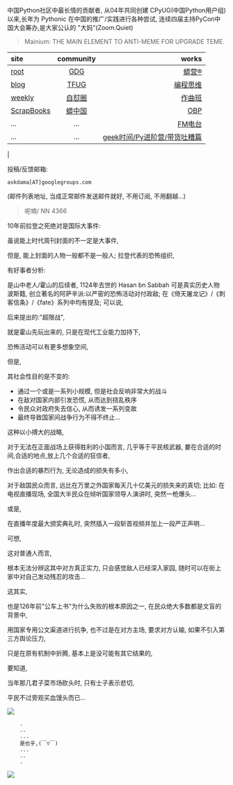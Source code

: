 中国Python社区中最长情的贡献者, 从04年共同创建 CPyUG(中国Python用户组)以来,长年为 Pythonic 在中国的推广/实践进行各种尝试, 连续四届主持PyCon中国大会筹办,是大家公认的 "大妈"(Zoom.Quiet)

> Mainium: THE MAIN ELEMENT TO ANTI-MEME FOR UPGRADE TEME.

| site | community | works |
| :-----| :----: | ----: |
| [root](http://zoomquiet.io/) | [GDG](https://blog.zhgdg.org/) | [蟒营®](https://doc.101.camp/) |
| [blog](https://blog.zoomquiet.io/pages/zoomquiet.html) | [TFUG](http://zh.tfug.world/) | [编程思维](https://py.101.camp/) |
| [weekly](http://weekly.pychina.org/) | [自怼圈](https://du.101.camp/) | [作曲班](https://mu.101.camp/) |
| [ScrapBooks](https://zoomquiet.io/collection.html) | [蟒中国](https://pychina.org/) | [OBP](https://zoomquiet.io/obp/index.html) |
| ... | ... | [FM电台](https://fm.101.camp/) |
| ... | ... | [geek时间/Py进阶营/带货吐糟篇](https://fm.101.camp/2020/geek2py-dama.html) 
 |


投稿/反馈邮箱:

    askdama[AT]googlegroups.com

(邮件列表地址, 
当成正常邮件发送邮件就好, 不用订阅, 不用翻越...)


> ​呢喃/ NN 4366





10年前拉登之死绝对是国际大事件:



虽说能上时代周刊封面的不一定是大事件,

但是,
能上封面的人物一般都不是一般人;
拉登代表的恐怖组织,

有好事者分析:

是山中老人/霍山的后续者,
1124年去世的 Hasan bn Sabbah 可是真实历史人物
波斯籍,
创立著名的阿萨辛派:以严密的恐怖活动对付政敌;
在《倚天屠龙记》/《刺客信条》/《fate》系列中均有提及;
可以说,

后来提出的:"超限战",

就是霍山先玩出来的,
只是在现代工业能力加持下,

恐怖活动可以有更多想象空间,

但是,

其社会性目的是不变的:
- 通过一个或是一系列小规模, 但是社会反响非常大的战斗
- 在敌对国家内部引发恐慌, 从而达到挠乱秩序
- 令民众对政府失去信心, 从而诱发一系列变故
- 最终导致国家间战争行为不得不终止...


这种以小搏大的战略,

对于无法在正面战场上获得胜利的小国而言,
几乎等于平民核武器,
嘦在合适的时间,合适的地点,放上几个合适的狂信者,

作出合适的暴烈行为, 无论造成的损失有多小,

对于敌国民众而言,
远比在万里之外国家每天几十亿美元的损失来的真切;
比如:
在电视直播现场,
全国大半民众在倾听国家领导人演讲时,
突然一枪爆头...

或是,

在直播年度最大颁奖典礼时,
突然插入一段斩首视频并加上一段严正声明...

可想,

这对普通人而言,

根本无法分辨这其中对方真正实力,
只会感觉敌人已经深入家园,
随时可以在街上家中对自己发动残忍的攻击...


这其实,

也是126年前"公车上书"为什么失败的根本原因之一,
在民众绝大多数都是文盲的背景中,

用国家专用公文渠道进行抗争,
也不过是在对方主场,
要求对方认输,
如果不引入第三方舆论压力,

只是在原有机制中折腾,
基本上是没可能有其它结果的,

要知道,

当年那几君子菜市场砍头时,
只有士子表示悲切,

平民不过旁观买血馒头而已...






![](http://ydlj.zoomquiet.top/ipic/2021-05-01-zq42-today-card-2105.002.jpeg)



```
    .
    ..
    ...
    是也乎,(￣▽￣)
    ...
    ..
    .
```


![](http://ydlj.zoomquiet.top/ipic/2021-04-30-210411DU21.4zip.jpg)

